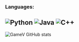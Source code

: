 ### Languages:
![Python](https://img.shields.io/badge/-Python-090909?style=for-the-badge&logo=Python&logoColor=47C5FB)
![Java](https://img.shields.io/badge/-Java-090909?style=for-the-badge&logo=Java&logoColor=F88C00)
![C++](https://img.shields.io/badge/-C++-090909?style=for-the-badge&logo=C%2b%2b&logoColor=6296CC)
---
![GameV GitHub stats](https://github-readme-stats.vercel.app/api?username=GameV1&show_icons=true&theme=dark)


